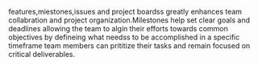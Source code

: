 features,miestones,issues and project boardss
greatly enhances team collabration and project organization.Milestones help set clear goals and deadlines allowing the team to algin their efforts towards common objectives
by defineing what needss to be accomplished in a specific timeframe team members can prititize their tasks and remain focused on critical deliverables.
